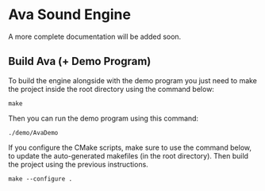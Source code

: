 # Ava Sound Engine
A more complete documentation will be added soon.


## Build Ava (+ Demo Program)
To build the engine alongside with the demo program you just need to make the project inside the root directory using the command below:
```
make
```

Then you can run the demo program using this command:
```
./demo/AvaDemo
```

If you configure the CMake scripts, make sure to use the command below, to update the auto-generated makefiles (in the root directory). Then build the project using the previous instructions.
```
make --configure .
```